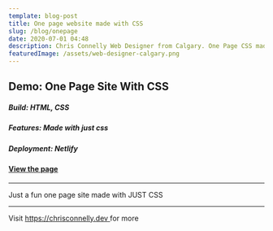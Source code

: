 ```yaml
---
template: blog-post
title: One page website made with CSS
slug: /blog/onepage
date: 2020-07-01 04:48
description: Chris Connelly Web Designer from Calgary. One Page CSS made website
featuredImage: /assets/web-designer-calgary.png
---
```

## Demo: One Page Site With CSS 

##### Build: HTML, CSS

##### Features: Made with just css

##### Deployment: Netlify

#### [View the page](https://onepage-css-demo.netlify.app)

---

Just a fun one page site made with JUST CSS

---

Visit [https://chrisconnelly.dev ](https://chrisconnelly.dev)for more